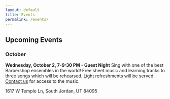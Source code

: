 ```yaml
---
layout: default
title: Events
permalink: /events/
---
```


<h2 class="top">Upcoming Events</h2>

### October

**Wednesday, October 2, 7-9:30 PM - Guest Night**
Sing with one of the best Barbershop ensembles in the world! Free
sheet music and learning tracks to three songs which will be rehearsed.
Light refreshments will be served. [Contact us](mailto:contact@saltaires.org)
for access to the music.

1617 W Temple Ln, South Jordan, UT 84095
